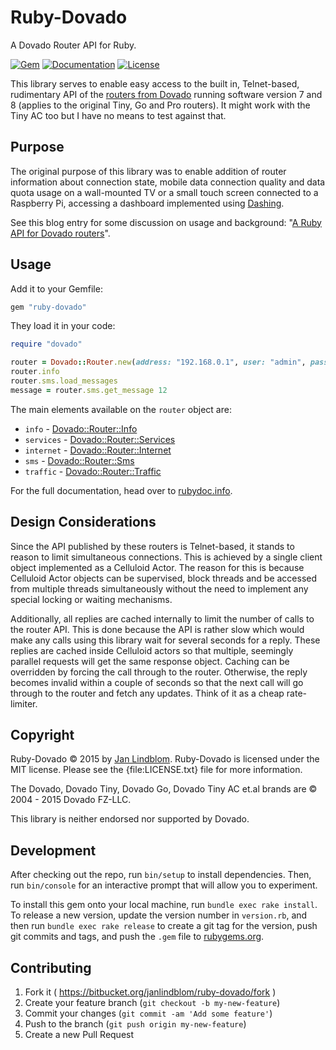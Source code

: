 # Ruby-Dovado

A Dovado Router API for Ruby.

[![Gem](https://img.shields.io/gem/v/ruby-dovado.png?style=flat-square)](https://rubygems.org/gems/ruby-dovado)
[![Documentation](https://img.shields.io/badge/docs-rdoc.info-blue.png?style=flat-square)](http://www.rubydoc.info/gems/ruby-dovado/frames)
[![License](https://img.shields.io/badge/license-MIT-yellowgreen.png?style=flat-square)](#copyright)

This library serves to enable easy access to the built in, Telnet-based, rudimentary API of the [routers from Dovado](http://www.dovado.com/en/products) running software version 7 and 8 (applies to the original Tiny, Go and Pro routers). It might work with the Tiny AC too but I have no means to test against that.

## Purpose

The original purpose of this library was to enable addition of router information about connection state, mobile data connection quality and data quota usage on a wall-mounted TV or a small touch screen connected to a Raspberry Pi, accessing a dashboard implemented using [Dashing](https://shopify.github.io/dashing/).

See this blog entry for some discussion on usage and background: "[A Ruby API for Dovado routers](http://www.janlindblom.se/blog/programming/2015/10/22/ruby-dovado-library.html)".

## Usage

Add it to your Gemfile:

```ruby
gem "ruby-dovado"
```

They load it in your code:

```ruby
require "dovado"

router = Dovado::Router.new(address: "192.168.0.1", user: "admin", password: "password")
router.info
router.sms.load_messages
message = router.sms.get_message 12
```

The main elements available on the `router` object are:

* `info` - [Dovado::Router::Info](http://www.rubydoc.info/gems/ruby-dovado/Dovado/Router/Info)
* `services` - [Dovado::Router::Services](http://www.rubydoc.info/gems/ruby-dovado/Dovado/Router/Services)
* `internet` - [Dovado::Router::Internet](http://www.rubydoc.info/gems/ruby-dovado/Dovado/Router/Internet)
* `sms` - [Dovado::Router::Sms](http://www.rubydoc.info/gems/ruby-dovado/Dovado/Router/Sms)
* `traffic` - [Dovado::Router::Traffic](http://www.rubydoc.info/gems/ruby-dovado/Dovado/Router/Traffic)

For the full documentation, head over to [rubydoc.info](http://www.rubydoc.info/gems/ruby-dovado/frames).

## Design Considerations

Since the API published by these routers is Telnet-based, it stands to reason to limit simultaneous connections. This is achieved by a single client object implemented as a Celluloid Actor. The reason for this is because Celluloid Actor objects can be supervised, block threads and be accessed from multiple threads simultaneously without the need to implement any special locking or waiting mechanisms.

Additionally, all replies are cached internally to limit the number of calls to the router API. This is done because the API is rather slow which would make any calls using this library wait for several seconds for a reply. These replies are cached inside Celluloid actors so that multiple, seemingly parallel requests will get the same response object. Caching can be overridden by forcing the call through to the router. Otherwise, the reply becomes invalid within a couple of seconds so that the next call will go through to the router and fetch any updates. Think of it as a cheap rate-limiter.

## Copyright

Ruby-Dovado © 2015 by [Jan Lindblom](mailto:janlindblom@fastmail.fm).
Ruby-Dovado is licensed under the MIT license. Please see the
{file:LICENSE.txt} file for more information.

The Dovado, Dovado Tiny, Dovado Go, Dovado Tiny AC et.al brands are © 2004 - 2015 Dovado FZ-LLC.

This library is neither endorsed nor supported by Dovado.

## Development

After checking out the repo, run `bin/setup` to install dependencies. Then, run `bin/console` for an interactive prompt that will allow you to experiment.

To install this gem onto your local machine, run `bundle exec rake install`. To release a new version, update the version number in `version.rb`, and then run `bundle exec rake release` to create a git tag for the version, push git commits and tags, and push the `.gem` file to [rubygems.org](https://rubygems.org).

## Contributing

1. Fork it ( https://bitbucket.org/janlindblom/ruby-dovado/fork )
2. Create your feature branch (`git checkout -b my-new-feature`)
3. Commit your changes (`git commit -am 'Add some feature'`)
4. Push to the branch (`git push origin my-new-feature`)
5. Create a new Pull Request
